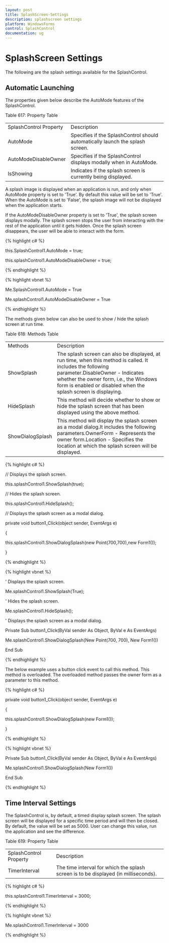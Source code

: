 ```yaml
---
layout: post
title: SplashScreen-Settings
description: splashscreen settings
platform: WindowsForms
control: SplashControl
documentation: ug
---
```


# SplashScreen Settings

The following are the splash settings available for the SplashControl.

## Automatic Launching

The properties given below describe the AutoMode features of the SplashControl.

Table 617: Property Table

<table>
<tr>
<td>
SplashControl Property</td><td>
Description</td></tr>
<tr>
<td>
AutoMode</td><td>
Specifies if the SplashControl should automatically launch the splash screen.</td></tr>
<tr>
<td>
AutoModeDisableOwner</td><td>
Specifies if the SplashControl displays modally when in AutoMode.</td></tr>
<tr>
<td>
IsShowing</td><td>
Indicates if the splash screen is currently being displayed.</td></tr>
</table>


A splash image is displayed when an application is run, and only when AutoMode property is set to 'True'. By default this value will be set to 'True'. When the AutoMode is set to 'False', the splash image will not be displayed when the application starts.

If the AutoModeDisableOwner property is set to 'True', the splash screen displays modally. The splash screen stops the user from interacting with the rest of the application until it gets hidden. Once the splash screen disappears, the user will be able to interact with the form.

{% highlight c# %}

this.SplashControl1.AutoMode = true;

this.splashControl1.AutoModeDisableOwner = true;

{% endhighlight %}

{% highlight vbnet %}

Me.SplashControl1.AutoMode = True

Me.splashControl1.AutoModeDisableOwner = True

{% endhighlight %}

The methods given below can also be used to show / hide the splash screen at run time. 

Table 618: Methods Table

<table>
<tr>
<td>
Methods</td><td>
Description</td></tr>
<tr>
<td>
ShowSplash</td><td>
The splash screen can also be displayed, at run time, when this method is called. It includes the following parameter.DisableOwner - Indicates whether the owner form, i.e., the Windows form is enabled or disabled when the splash screen is displaying.</td></tr>
<tr>
<td>
HideSplash</td><td>
This method will decide whether to show or hide the splash screen that has been displayed using the above method.</td></tr>
<tr>
<td>
ShowDialogSplash</td><td>
This method will display the splash screen as a modal dialog.It includes the following parameters.OwnerForm - Represents the owner form.Location - Specifies the location at which the splash screen will be displayed.</td></tr>
</table>


{% highlight c# %}

// Displays the splash screen.

this.splashControl1.ShowSplash(true);



// Hides the splash screen.

this.splashControl1.HideSplash();



// Displays the splash screen as a modal dialog.

private void button1_Click(object sender, EventArgs e)

{

this.splashControl1.ShowDialogSplash(new Point(700,700),new Form1());

}

{% endhighlight %}

{% highlight vbnet %}

' Displays the splash screen.

Me.splashControl1.ShowSplash(True);



' Hides the splash screen.

Me.splashControl1.HideSplash();



' Displays the splash screen as a modal dialog.

Private Sub button1_Click(ByVal sender As Object, ByVal e As EventArgs)

Me.splashControl1.ShowDialogSplash(New Point(700, 700), New Form1())

End Sub

{% endhighlight %}

The below example uses a button click event to call this method. This method is overloaded. The overloaded method passes the owner form as a parameter to this method.

{% highlight c# %}

private void button1_Click(object sender, EventArgs e)

{

this.splashControl1.ShowDialogSplash(new Form1());

}

{% endhighlight %}

{% highlight vbnet %}

Private Sub button1_Click(ByVal sender As Object, ByVal e As EventArgs)

Me.splashControl1.ShowDialogSplash(New Form1())

End Sub

{% endhighlight %}

## Time Interval Settings

The SplashControl is, by default, a timed display splash screen. The splash screen will be displayed for a specific time period and will then be closed. By default, the value will be set as 5000. User can change this value, run the application and see the difference.

Table 619: Property Table

<table>
<tr>
<td>
SplashControl Property</td><td>
Description</td></tr>
<tr>
<td>
TimerInterval</td><td>
The time interval for which the splash screen is to be displayed (in milliseconds).</td></tr>
</table>


{% highlight c# %}

this.splashControl1.TimerInterval = 3000;

{% endhighlight %}

{% highlight vbnet %}

Me.splashControl1.TimerInterval = 3000

{% endhighlight %}



